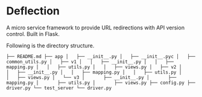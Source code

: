 # Deflection
A micro service framework to provide URL redirections with API version control.
Built in Flask.

Following is the directory structure.

`
├── README.md
├── app
│   ├── __init__.py
│   ├── __init__.pyc
│   ├── common_utils.py
│   ├── v1
│   │   ├── __init__.py
│   │   ├── mapping.py
│   │   ├── utils.py
│   │   ├── views.py
│   ├── v2
│   │   ├── __init__.py
│   │   ├── mapping.py
│   │   ├── utils.py
│   │   ├── views.py
│   └── v3
│       ├── __init__.py
│       ├── mapping.py
│       ├── utils.py
│       ├── views.py
├── config.py
├── driver.py
└── test_server
    └── driver.py
`

